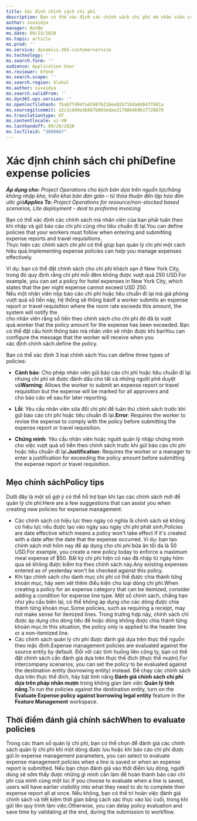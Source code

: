 ```yaml
---
title: Xác định chính sách chi phí
description: Bạn có thể xác định các chính sách chi phí mà nhân viên của bạn phải tuân theo khi nhập và gửi báo cáo chi phí cũng như tiêu chuẩn đi lại.
author: suvaidya
manager: AnnBe
ms.date: 09/23/2020
ms.topic: article
ms.prod: ''
ms.service: dynamics-365-customerservice
ms.technology: ''
ms.search.form: ''
audience: Application User
ms.reviewer: kfend
ms.search.scope: ''
ms.search.region: Global
ms.author: suvaidya
ms.search.validFrom: ''
ms.dyn365.ops.version: ''
ms.openlocfilehash: fbab7fd94fa429876216ee82b716da8d847fb01a
ms.sourcegitcommit: a2c3cd49a3b667b8b5edaa31788b4b9b1f728d78
ms.translationtype: HT
ms.contentlocale: vi-VN
ms.lasthandoff: 09/28/2020
ms.locfileid: "3896667"
---
```

# <a name="define-expense-policies"></a><span data-ttu-id="8ab7c-103">Xác định chính sách chi phí</span><span class="sxs-lookup"><span data-stu-id="8ab7c-103">Define expense policies</span></span>

<span data-ttu-id="8ab7c-104">_**Áp dụng cho:** Project Operations cho kịch bản dựa trên nguồn lực/hàng không nhập kho, triển khai bản đơn giản – từ thỏa thuận đến lập hóa đơn ước giá_</span><span class="sxs-lookup"><span data-stu-id="8ab7c-104">_**Applies To:** Project Operations for resource/non-stocked based scenarios, Lite deployment - deal to proforma invoicing_</span></span>

<span data-ttu-id="8ab7c-105">Bạn có thể xác định các chính sách mà nhân viên của bạn phải tuân theo khi nhập và gửi báo cáo chi phí cũng như tiêu chuẩn đi lại.</span><span class="sxs-lookup"><span data-stu-id="8ab7c-105">You can define policies that your workers must follow when entering and submitting expense reports and travel requisitions.</span></span>         
<span data-ttu-id="8ab7c-106">Thực hiện các chính sách chi phí có thể giúp bạn quản lý chi phí một cách hiệu quả.</span><span class="sxs-lookup"><span data-stu-id="8ab7c-106">Implementing expense policies can help you manage expenses effectively.</span></span>         

<span data-ttu-id="8ab7c-107">Ví dụ: bạn có thể đặt chính sách cho chi phí khách sạn ở New York City, trong đó quy định rằng chi phí mỗi đêm không được vượt quá 250 USD.</span><span class="sxs-lookup"><span data-stu-id="8ab7c-107">For example, you can set a policy for hotel expenses in New York City, which states that the per night expense cannot exceed USD 250.</span></span>       
<span data-ttu-id="8ab7c-108">Nếu một nhân viên nộp báo cáo chi phí hoặc tiêu chuẩn đi lại mà giá phòng vượt quá số tiền này, hệ thống sẽ thông báo</span><span class="sxs-lookup"><span data-stu-id="8ab7c-108">If a worker submits an expense report or travel requisition where the room rate exceeds this amount, the system will notify the</span></span>         
<span data-ttu-id="8ab7c-109">cho nhân viên rằng số tiền theo chính sách cho chi phí đó đã bị vượt quá.</span><span class="sxs-lookup"><span data-stu-id="8ab7c-109">worker that the policy amount for the expense has been exceeded.</span></span> <span data-ttu-id="8ab7c-110">Bạn có thể đặt cấu hình thông báo mà nhân viên sẽ nhận được khi bạn</span><span class="sxs-lookup"><span data-stu-id="8ab7c-110">You can configure the message that the worker will receive when you</span></span>        
<span data-ttu-id="8ab7c-111">xác định chính sách.</span><span class="sxs-lookup"><span data-stu-id="8ab7c-111">define the policy.</span></span>      
        
<span data-ttu-id="8ab7c-112">Bạn có thể xác định 3 loại chính sách:</span><span class="sxs-lookup"><span data-stu-id="8ab7c-112">You can define three types of policies:</span></span>         
        
- <span data-ttu-id="8ab7c-113">**Cảnh báo**: Cho phép nhân viên gửi báo cáo chi phí hoặc tiêu chuẩn đi lại nhưng chi phí sẽ được đánh dấu cho tất cả những người phê duyệt và</span><span class="sxs-lookup"><span data-stu-id="8ab7c-113">**Warning**: Allows the worker to submit an expense report or travel requisition but the expense will be marked for all approvers and</span></span>         
  <span data-ttu-id="8ab7c-114">cho báo cáo về sau.</span><span class="sxs-lookup"><span data-stu-id="8ab7c-114">for later reporting.</span></span>        

- <span data-ttu-id="8ab7c-115">**Lỗi**: Yêu cầu nhân viên sửa đổi chi phí để tuân thủ chính sách trước khi gửi báo cáo chi phí hoặc tiêu chuẩn đi lại.</span><span class="sxs-lookup"><span data-stu-id="8ab7c-115">**Error**: Requires the worker to revise the expense to comply with the policy before submitting the expense report or travel requisition.</span></span>        
 
 - <span data-ttu-id="8ab7c-116">**Chứng minh**: Yêu cầu nhân viên hoặc người quản lý nhập chứng minh cho việc vượt quá số tiền theo chính sách trước khi gửi báo cáo chi phí hoặc tiêu chuẩn đi lại.</span><span class="sxs-lookup"><span data-stu-id="8ab7c-116">**Justification**: Requires the worker or a manager to enter a justification for exceeding the policy amount before submitting the expense report or travel requisition.</span></span>        

## <a name="policy-tips"></a><span data-ttu-id="8ab7c-117">Mẹo chính sách</span><span class="sxs-lookup"><span data-stu-id="8ab7c-117">Policy tips</span></span>
<span data-ttu-id="8ab7c-118">Dưới đây là một số gợi ý có thể hỗ trợ bạn khi tạo các chính sách mới để quản lý chi phí:</span><span class="sxs-lookup"><span data-stu-id="8ab7c-118">Here are a few suggestions that can assist you when creating new policies for expense management:</span></span> 

- <span data-ttu-id="8ab7c-119">Các chính sách có hiệu lực theo ngày có nghĩa là chính sách sẽ không có hiệu lực nếu được tạo vào ngày sau ngày chi phí phát sinh.</span><span class="sxs-lookup"><span data-stu-id="8ab7c-119">Policies are date effective which means a policy won't take effect if it's created with a date after the date that the expense occurred.</span></span> <span data-ttu-id="8ab7c-120">Ví dụ: bạn tạo chính sách mới hôm nay để áp dụng cho chi phí bữa ăn tối đa là 50 USD.</span><span class="sxs-lookup"><span data-stu-id="8ab7c-120">For example, you create a new policy today to enforce a maximum meal expense of $50.</span></span> <span data-ttu-id="8ab7c-121">Bất kỳ chi phí hiện có nào đã nhập từ ngày hôm qua sẽ không được kiểm tra theo chính sách này.</span><span class="sxs-lookup"><span data-stu-id="8ab7c-121">Any existing expenses entered as of yesterday won't be checked against this policy.</span></span>
- <span data-ttu-id="8ab7c-122">Khi tạo chính sách cho danh mục chi phí có thể được chia thành từng khoản mục, hãy xem xét thêm điều kiện cho loại dòng chi phí.</span><span class="sxs-lookup"><span data-stu-id="8ab7c-122">When creating a policy for an expense category that can be itemized, consider adding a condition for expense line type.</span></span> <span data-ttu-id="8ab7c-123">Một số chính sách, chẳng hạn như yêu cầu biên lai, có thể không áp dụng cho các dòng được chia thành từng khoản mục.</span><span class="sxs-lookup"><span data-stu-id="8ab7c-123">Some policies, such as requiring a receipt, may not make sense for itemized lines.</span></span> <span data-ttu-id="8ab7c-124">Trong trường hợp này, chính sách chỉ được áp dụng cho dòng tiêu đề hoặc dòng không được chia thành từng khoản mục.</span><span class="sxs-lookup"><span data-stu-id="8ab7c-124">In this situation, the policy only is applied to the header line or a non-itemized line.</span></span> 
- <span data-ttu-id="8ab7c-125">Các chính sách quản lý chi phí được đánh giá dựa trên thực thể nguồn theo mặc định.</span><span class="sxs-lookup"><span data-stu-id="8ab7c-125">Expense management policies are evaluated against the source entity by default.</span></span> <span data-ttu-id="8ab7c-126">Đối với các tình huống liên công ty, bạn có thể đặt chính sách cần đánh giá dựa trên thực thể đích (thực thể mượn).</span><span class="sxs-lookup"><span data-stu-id="8ab7c-126">For intercompany scenarios, you can set the policy to be evaluated against the destination entity (borrowing entity) instead.</span></span> <span data-ttu-id="8ab7c-127">Để chạy các chính sách dựa trên thực thể đích, hãy bật tính năng **Đánh giá chính sách chi phí dựa trên pháp nhân mượn** trong không gian làm việc **Quản lý tính năng**.</span><span class="sxs-lookup"><span data-stu-id="8ab7c-127">To run the policies against the destination entity, turn on the **Evaluate Expense policy against borrowing legal entity** feature in the **Feature Management** workspace.</span></span>

## <a name="when-to-evaluate-policies"></a><span data-ttu-id="8ab7c-128">Thời điểm đánh giá chính sách</span><span class="sxs-lookup"><span data-stu-id="8ab7c-128">When to evaluate policies</span></span>

<span data-ttu-id="8ab7c-129">Trong các tham số quản lý chi phí, bạn có thể chọn để đánh giá các chính sách quản lý chi phí khi một dòng được lưu hoặc khi báo cáo chi phí được gửi.</span><span class="sxs-lookup"><span data-stu-id="8ab7c-129">In expense management parameters, you can select to evaluate expense management policies when a line is saved or when an expense report is submitted.</span></span> <span data-ttu-id="8ab7c-130">Nếu bạn chọn đánh giá vào thời điểm lưu dòng, người dùng sẽ sớm thấy được những gì mình cần làm để hoàn thành báo cáo chi phí của mình cùng một lúc.</span><span class="sxs-lookup"><span data-stu-id="8ab7c-130">If you choose to evaluate when a line is saved, users will have earlier visibility into what they need to do to complete their expense report all at once.</span></span> <span data-ttu-id="8ab7c-131">Nếu không, bạn có thể trì hoãn việc đánh giá chính sách và tiết kiệm thời gian bằng cách xác thực vào lúc cuối, trong khi gửi lên quy trình làm việc.</span><span class="sxs-lookup"><span data-stu-id="8ab7c-131">Otherwise, you can delay policy evaluation and save time by validating at the end, during the submission to workflow.</span></span>
